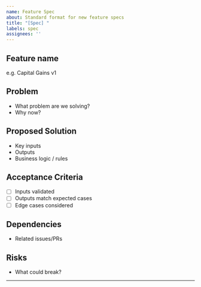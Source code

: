 ```yaml
---
name: Feature Spec
about: Standard format for new feature specs
title: "[Spec] "
labels: spec
assignees: ''
---
```


## Feature name
e.g. Capital Gains v1

## Problem
- What problem are we solving?
- Why now?

## Proposed Solution
- Key inputs
- Outputs
- Business logic / rules

## Acceptance Criteria
- [ ] Inputs validated
- [ ] Outputs match expected cases
- [ ] Edge cases considered

## Dependencies
- Related issues/PRs

## Risks
- What could break?

---
